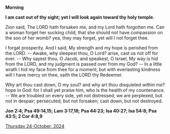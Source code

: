 **Morning**

**I am cast out of thy sight; yet I will look again toward thy holy temple.**
 
Zion said, The LORD hath forsaken me, and my Lord hath forgotten me. Can a woman forget her sucking child, that she should not have compassion on the son of her womb? yea, they may forget, yet will I not forget thee.
 
I forgat prosperity. And I said, My strength and my hope is perished from the LORD. -- Awake, why sleepest thou, O Lord? arise, cast us not off for ever. -- Why sayest thou, O Jacob, and speakest, O Israel, My way is hid from the LORD, and my judgment is passed over from my God? -- In a little wrath I hid my face from thee for a moment; but with everlasting kindness will I have mercy on thee, saith the LORD thy Redeemer.
 
Why art thou cast down, O my soul? and why art thou disquieted within me? hope in God: for I shall yet praise him, who is the health of my countenance. -- We are troubled on every side, yet not distressed; we are perplexed, but not in despair; persecuted, but not forsaken; cast down, but not destroyed.  

**Jon 2:4; Psa 49:14,15; Lam 3:17,18; Psa 44:23; Isa 40:27; Isa 54:8; Psa 43:5; 2 Cor 4:8,9**

[Thursday 24-October, 2024](https://t.me/daily_light)
